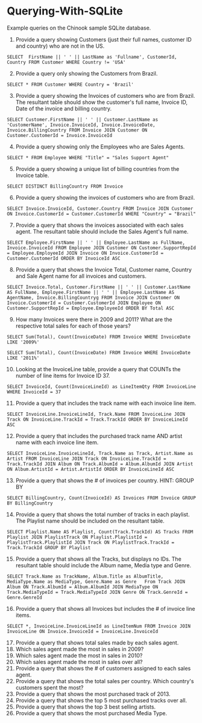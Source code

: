 # Querying-With-SQLite
Example queries on the Chinook sample SQLite database.

1. Provide a query showing Customers (just their full names, customer ID and country) who are not in the US.

  `SELECT  FirstName || ' ' || LastName as 'Fullname', CustomerId, Country FROM Customer
  WHERE Country != 'USA'`

2. Provide a query only showing the Customers from Brazil.

  `SELECT * FROM Customer
  WHERE Country = 'Brazil'`

3. Provide a query showing the Invoices of customers who are from Brazil. The resultant table should show the customer's full name, Invoice ID, Date of the invoice and billing country.

  `SELECT Customer.FirstName || ' ' || Customer.LastName as 'CustomerName', Invoice.InvoiceId, Invoice.InvoiceDate, Invoice.BillingCountry
  FROM Invoice
  JOIN Customer ON Customer.CustomerId = Invoice.InvoiceId`

4. Provide a query showing only the Employees who are Sales Agents.

  `SELECT * FROM Employee
  WHERE "Title" = "Sales Support Agent"`

5. Provide a query showing a unique list of billing countries from the Invoice table.

  `SELECT DISTINCT BillingCountry FROM Invoice`

6. Provide a query showing the invoices of customers who are from Brazil.

  `SELECT Invoice.InvoiceId, Customer.Country
  FROM Invoice
  JOIN Customer ON Invoice.CustomerId = Customer.CustomerId
  WHERE "Country" = "Brazil"`

7. Provide a query that shows the invoices associated with each sales agent. The resultant table should include the Sales Agent's full name.

  `SELECT Employee.FirstName || ' ' || Employee.LastName as FullName, Invoice.InvoiceId
  FROM Employee
  JOIN Customer ON Customer.SupportRepId = Employee.EmployeeId
  JOIN Invoice ON Invoice.CustomerId = Customer.CustomerId
  ORDER BY InvoiceId ASC
  `

8. Provide a query that shows the Invoice Total, Customer name, Country and Sale Agent name for all invoices and customers.

  `SELECT Invoice.Total,
  Customer.FirstName || ' ' || Customer.LastName AS FullName,
  Employee.FirstName || ' ' || Employee.LastName AS AgentName,
  Invoice.BillingCountryg
  FROM Invoice
  JOIN Customer ON Invoice.CustomerId = Customer.CustomerId
  JOIN Employee ON Customer.SupportRepId = Employee.EmployeeId
  ORDER BY Total ASC
  `

9. How many Invoices were there in 2009 and 2011?
  What are the respective total sales for each of those years?

  `SELECT Sum(Total), Count(InvoiceDate) FROM Invoice
  WHERE InvoiceDate LIKE '2009%'
  `

  `SELECT Sum(Total), Count(InvoiceDate) FROM Invoice
  WHERE InvoiceDate LIKE '2011%'
  `

10. Looking at the InvoiceLine table, provide a query that COUNTs the number of line items for Invoice ID 37.

  `SELECT InvoiceId, Count(InvoiceLineId) as LineItemQty FROM InvoiceLine
  WHERE InvoiceId = 37
  `

11. Provide a query that includes the track name with each invoice line item.

  `SELECT InvoiceLine.InvoiceLineId, Track.Name
  FROM InvoiceLine
  JOIN Track ON InvoiceLine.TrackId = Track.TrackId
  ORDER BY InvoiceLineId ASC
  `

12. Provide a query that includes the purchased track name AND artist name with each invoice line item.

  `SELECT InvoiceLine.InvoiceLineId, Track.Name as Track, Artist.Name as Artist
  FROM InvoiceLine
  JOIN Track ON InvoiceLine.TrackId = Track.TrackId
  JOIN Album ON Track.AlbumId = Album.AlbumId
  JOIN Artist ON Album.ArtistId = Artist.ArtistId
  ORDER BY InvoiceLineId ASC
  `

13. Provide a query that shows the # of invoices per country. HINT: GROUP BY

  `SELECT BillingCountry, Count(InvoiceId) AS Invoices FROM Invoice
  GROUP BY BillingCountry
  `

14. Provide a query that shows the total number of tracks in each playlist. The Playlist name should be included on the resultant table.

  `SELECT Playlist.Name AS Playlist,
  Count(Track.TrackId) AS Tracks
  FROM Playlist
  JOIN PlaylistTrack ON Playlist.PlaylistId = PlaylistTrack.PlaylistId
  JOIN Track ON PlaylistTrack.TrackId = Track.TrackId
  GROUP BY Playlist
  `

15. Provide a query that shows all the Tracks, but displays no IDs. The resultant table should include the Album name, Media type and Genre.

  `SELECT Track.Name as TrackName,
  Album.Title as AlbumTitle,
  MediaType.Name as MediaType,
  Genre.Name as Genre  
  From Track
  JOIN Album ON Track.AlbumId = Album.AlbumId
  JOIN MediaType ON Track.MediaTypeId = Track.MediaTypeId
  JOIN Genre ON Track.GenreId = Genre.GenreId`


16. Provide a query that shows all Invoices but includes the # of invoice line items.

  `SELECT *,
  InvoiceLine.InvoiceLineId as LineItemNum
  FROM Invoice
  JOIN InvoiceLine ON Invoice.InvoiceId = InvoiceLine.InvoiceId`

17. Provide a query that shows total sales made by each sales agent.
18. Which sales agent made the most in sales in 2009?
19. Which sales agent made the most in sales in 2010?
20. Which sales agent made the most in sales over all?
21. Provide a query that shows the # of customers assigned to each sales agent.
22. Provide a query that shows the total sales per country. Which country's customers spent the most?
23. Provide a query that shows the most purchased track of 2013.
24. Provide a query that shows the top 5 most purchased tracks over all.
25. Provide a query that shows the top 3 best selling artists.
26. Provide a query that shows the most purchased Media Type.

